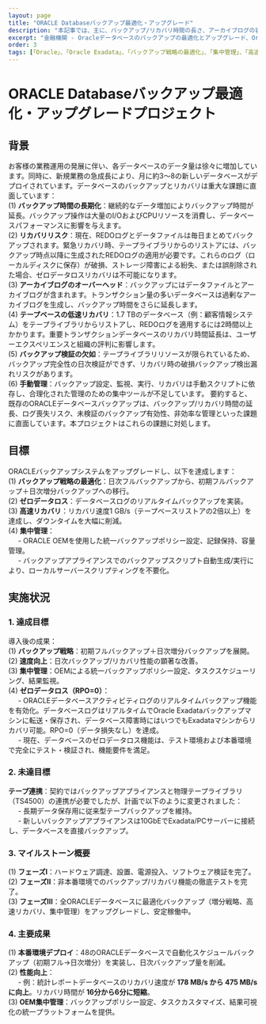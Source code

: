 ```yaml
---
layout: page
title: "ORACLE Databaseバックアップ最適化・アップグレード"
description: "本記事では、主に、バックアップ/リカバリ時間の長さ、アーカイブログの容量の多さ、バックアップのタイミングの悪さ、バックアップジョブの分散、データ損失のリスク、バックアップ管理の難しさといった問題を解決するために、既存のバックアップ戦略とバックアップアーキテクチャを最適化する方法をお客様がどのように支援しているかについて紹介します。"
excerpt: "金融機関 - Oracleデータベースのバックアップの最適化とアップグレード、Oracle Zdlraオールインワンゼロデータ損失プロジェクト"
order: 3
tags: [「Oracle」、「Oracle Exadata」、「バックアップ戦略の最適化」、「集中管理」、「高速リカバリ」、「ゼロデータ損失」]
---
```


# ORACLE Databaseバックアップ最適化・アップグレードプロジェクト

## 背景  
お客様の業務運用の発展に伴い、各データベースのデータ量は徐々に増加しています。同時に、新規業務の急成長により、月に約3～8の新しいデータベースがデプロイされています。データベースのバックアップとリカバリは重大な課題に直面しています：  
(1) **バックアップ時間の長期化**：継続的なデータ増加によりバックアップ時間が延長。バックアップ操作は大量のI/OおよびCPUリソースを消費し、データベースパフォーマンスに影響を与えます。  
(2) **リカバリリスク**：現在、REDOログとデータファイルは毎日まとめてバックアップされます。緊急リカバリ時、テープライブラリからのリストアには、バックアップ時点以降に生成されたREDOログの適用が必要です。これらのログ（ローカルディスクに保存）が破損、ストレージ障害による紛失、または誤削除された場合、ゼロデータロスリカバリは不可能になります。  
(3) **アーカイブログのオーバーヘッド**：バックアップにはデータファイルとアーカイブログが含まれます。トランザクション量の多いデータベースは過剰なアーカイブログを生成し、バックアップ時間をさらに延長します。  
(4) **テープベースの低速リカバリ**：1.7 TBのデータベース（例：顧客情報システム）をテープライブラリからリストアし、REDOログを適用するには2時間以上かかります。重要トランザクションデータベースのリカバリ時間延長は、ユーザーエクスペリエンスと組織の評判に影響します。  
(5) **バックアップ検証の欠如**：テープライブラリリソースが限られているため、バックアップ完全性の日次検証ができず、リカバリ時の破損バックアップ検出漏れリスクがあります。  
(6) **手動管理**：バックアップ設定、監視、実行、リカバリは手動スクリプトに依存し、合理化された管理のための集中ツールが不足しています。
要約すると、既存のORACLEデータベースバックアップは、バックアップ/リカバリ時間の延長、ログ喪失リスク、未検証のバックアップ有効性、非効率な管理といった課題に直面しています。本プロジェクトはこれらの課題に対処します。  

## 目標  
ORACLEバックアップシステムをアップグレードし、以下を達成します：  
(1) **バックアップ戦略の最適化**：日次フルバックアップから、初期フルバックアップ＋日次増分バックアップへの移行。  
(2) **ゼロデータロス**：データベースログのリアルタイムバックアップを実装。  
(3) **高速リカバリ**：リカバリ速度1 GB/s（テープベースリストアの2倍以上）を達成し、ダウンタイムを大幅に削減。  
(4) **集中管理**：  
&nbsp;&nbsp;&nbsp;&nbsp; - ORACLE OEMを使用した統一バックアップポリシー設定、記録保持、容量管理。  
&nbsp;&nbsp;&nbsp;&nbsp; - バックアップアプライアンスでのバックアップスクリプト自動生成/実行により、ローカルサーバースクリプティングを不要化。  

## 実施状況  
### 1. 達成目標  
導入後の成果：  
(1) **バックアップ戦略**：初期フルバックアップ＋日次増分バックアップを展開。  
(2) **速度向上**：日次バックアップ/リカバリ性能の顕著な改善。  
(3) **集中管理**：OEMによる統一バックアップポリシー設定、タスクスケジューリング、結果監視。  
(4) **ゼロデータロス（RPO=0）**：  
&nbsp;&nbsp;&nbsp;&nbsp; - ORACLEデータベースアクティビティログのリアルタイムバックアップ機能を有効化。データベースログはリアルタイムでOracle Exadataバックアップマシンに転送・保存され、データベース障害時にはいつでもExadataマシンからリカバリ可能。RPO=0（データ損失なし）を達成。  
&nbsp;&nbsp;&nbsp;&nbsp; - 現在、データベースのゼロデータロス機能は、テスト環境および本番環境で完全にテスト・検証され、機能要件を満足。  

### 2. 未達目標  
**テープ連携**：契約ではバックアップアプライアンスと物理テープライブラリ（TS4500）の連携が必要でしたが、計画で以下のように変更されました：  
&nbsp;&nbsp;&nbsp;&nbsp; - 長期データ保存用に従来型テープバックアップを維持。  
&nbsp;&nbsp;&nbsp;&nbsp; - 新しいバックアップアプライアンスは10GbEでExadata/PCサーバーに接続し、データベースを直接バックアップ。  

### 3. マイルストーン概要  
(1) **フェーズI**：ハードウェア調達、設置、電源投入、ソフトウェア検証を完了。  
(2) **フェーズII**：非本番環境でのバックアップ/リカバリ機能の徹底テストを完了。  
(3) **フェーズIII**：全ORACLEデータベースに最適化バックアップ（増分戦略、高速リカバリ、集中管理）をアップグレードし、安定稼働中。  

### 4. 主要成果  
(1) **本番環境デプロイ**：48のORACLEデータベースで自動化スケジュールバックアップ（初期フル→日次増分）を実装し、日次バックアップ量を削減。  
(2) **性能向上**：  
&nbsp;&nbsp;&nbsp;&nbsp; - 例：統計レポートデータベースのリカバリ速度が **178 MB/s から 475 MB/s に向上**。リカバリ時間が **16分から6分に短縮**。  
(3) **OEM集中管理**：バックアップポリシー設定、タスクカスタマイズ、結果可視化の統一プラットフォームを提供。  
